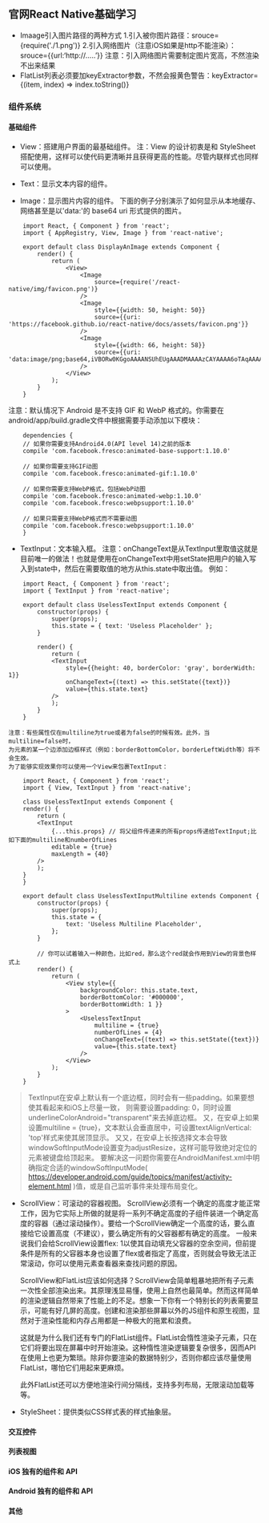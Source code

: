 ## 官网React Native基础学习

* Imaage引入图片路径的两种方式
    1.引入被你图片路径：srouce={require('./1.png')}
    2.引入网络图片（注意iOS如果是http不能渲染）：srouce={{url:‘http://.....’}}
    注意：引入网络图片需要制定图片宽高，不然渲染不出来结果
* FlatList列表必须要加keyExtractor参数，不然会报黄色警告：keyExtractor={(item, index) => index.toString()}

### 组件系统

#### 基础组件
* View：搭建用户界面的最基础组件。
    注：View 的设计初衷是和 StyleSheet 搭配使用，这样可以使代码更清晰并且获得更高的性能。尽管内联样式也同样可以使用。
* Text：显示文本内容的组件。

* Image：显示图片内容的组件。
下面的例子分别演示了如何显示从本地缓存、网络甚至是以'data:'的 base64 uri 形式提供的图片。
```
    import React, { Component } from 'react';
    import { AppRegistry, View, Image } from 'react-native';

    export default class DisplayAnImage extends Component {
        render() {
            return (
                <View>
                    <Image
                        source={require('/react-native/img/favicon.png')}
                    />
                    <Image
                        style={{width: 50, height: 50}}
                        source={{uri: 'https://facebook.github.io/react-native/docs/assets/favicon.png'}}
                    />
                    <Image
                        style={{width: 66, height: 58}}
                        source={{uri: 'data:image/png;base64,iVBORw0KGgoAAAANSUhEUgAAADMAAAAzCAYAAAA6oTAqAAAAEXRFWHRTb2Z0d2FyZQBwbmdjcnVzaEB1SfMAAABQSURBVGje7dSxCQBACARB+2/ab8BEeQNhFi6WSYzYLYudDQYGBgYGBgYGBgYGBgYGBgZmcvDqYGBgmhivGQYGBgYGBgYGBgYGBgYGBgbmQw+P/eMrC5UTVAAAAABJRU5ErkJggg=='}}
                    />
                </View>
            );
        }
    }
```
注意：默认情况下 Android 是不支持 GIF 和 WebP 格式的。你需要在android/app/build.gradle文件中根据需要手动添加以下模块：
```
    dependencies {
    // 如果你需要支持Android4.0(API level 14)之前的版本
    compile 'com.facebook.fresco:animated-base-support:1.10.0'

    // 如果你需要支持GIF动图
    compile 'com.facebook.fresco:animated-gif:1.10.0'

    // 如果你需要支持WebP格式，包括WebP动图
    compile 'com.facebook.fresco:animated-webp:1.10.0'
    compile 'com.facebook.fresco:webpsupport:1.10.0'

    // 如果只需要支持WebP格式而不需要动图
    compile 'com.facebook.fresco:webpsupport:1.10.0'
    }
```
* TextInput：文本输入框。
注意：onChangeText是从TextInput里取值这就是目前唯一的做法！也就是使用在onChangeText中用setState把用户的输入写入到state中，然后在需要取值的地方从this.state中取出值。
    例如：
```
    import React, { Component } from 'react';
    import { TextInput } from 'react-native';

    export default class UselessTextInput extends Component {
        constructor(props) {
            super(props);
            this.state = { text: 'Useless Placeholder' };
        }

        render() {
            return (
            <TextInput
                style={{height: 40, borderColor: 'gray', borderWidth: 1}}
                onChangeText={(text) => this.setState({text})}
                value={this.state.text}
            />
            );
        }
    }

```
    注意：有些属性仅在multiline为true或者为false的时候有效。此外，当multiline=false时，
    为元素的某一个边添加边框样式（例如：borderBottomColor，borderLeftWidth等）将不会生效。
    为了能够实现效果你可以使用一个View来包裹TextInput：
```
    import React, { Component } from 'react';
    import { View, TextInput } from 'react-native';

    class UselessTextInput extends Component {
    render() {
        return (
        <TextInput
            {...this.props} // 将父组件传递来的所有props传递给TextInput;比如下面的multiline和numberOfLines
            editable = {true}
            maxLength = {40}
        />
        );
    }
    }

    export default class UselessTextInputMultiline extends Component {
        constructor(props) {
            super(props);
            this.state = {
                text: 'Useless Multiline Placeholder',
            };
        }

        // 你可以试着输入一种颜色，比如red，那么这个red就会作用到View的背景色样式上
        render() {
            return (
                <View style={{
                    backgroundColor: this.state.text,
                    borderBottomColor: '#000000',
                    borderBottomWidth: 1 }}
                >
                    <UselessTextInput
                        multiline = {true}
                        numberOfLines = {4}
                        onChangeText={(text) => this.setState({text})}
                        value={this.state.text}
                    />
                </View>
            );
        }
    }
```
>   TextInput在安卓上默认有一个底边框，同时会有一些padding。如果要想使其看起来和iOS上尽量一致，
    则需要设置padding: 0，同时设置underlineColorAndroid="transparent"来去掉底边框。
>   又，在安卓上如果设置multiline = {true}，文本默认会垂直居中，可设置textAlignVertical: 'top'样式来使其居顶显示。
>   又又，在安卓上长按选择文本会导致windowSoftInputMode设置变为adjustResize，这样可能导致绝对定位的元素被键盘给顶起来。
    要解决这一问题你需要在AndroidManifest.xml中明确指定合适的windowSoftInputMode( https://developer.android.com/guide/topics/manifest/activity-element.html )值，或是自己监听事件来处理布局变化。

* ScrollView：可滚动的容器视图。
    ScrollView必须有一个确定的高度才能正常工作，因为它实际上所做的就是将一系列不确定高度的子组件装进一个确定高度的容器（通过滚动操作）。要给一个ScrollView确定一个高度的话，要么直接给它设置高度（不建议），要么确定所有的父容器都有确定的高度。
    一般来说我们会给ScrollView设置flex: 1以使其自动填充父容器的空余空间，但前提条件是所有的父容器本身也设置了flex或者指定了高度，否则就会导致无法正常滚动，你可以使用元素查看器来查找问题的原因。

    ScrollView和FlatList应该如何选择？ScrollView会简单粗暴地把所有子元素一次性全部渲染出来。其原理浅显易懂，使用上自然也最简单。然而这样简单的渲染逻辑自然带来了性能上的不足。想象一下你有一个特别长的列表需要显示，可能有好几屏的高度。创建和渲染那些屏幕以外的JS组件和原生视图，显然对于渲染性能和内存占用都是一种极大的拖累和浪费。

    这就是为什么我们还有专门的FlatList组件。FlatList会惰性渲染子元素，只在它们将要出现在屏幕中时开始渲染。这种惰性渲染逻辑要复杂很多，因而API在使用上也更为繁琐。除非你要渲染的数据特别少，否则你都应该尽量使用FlatList，哪怕它们用起来更麻烦。

    此外FlatList还可以方便地渲染行间分隔线，支持多列布局，无限滚动加载等等。

* StyleSheet：提供类似CSS样式表的样式抽象层。

#### 交互控件


#### 列表视图


#### iOS 独有的组件和 API


#### Android 独有的组件和 API


#### 其他
